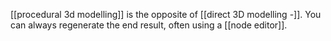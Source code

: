 [[procedural 3d modelling]] is the opposite of [[direct 3D modelling -]].
You can always regenerate the end result, often using a [[node editor]].
